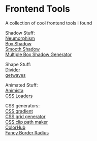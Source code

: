 # Frontend Tools

A collection of cool frontend tools i found

Shadow Stuff: \
[Neumorphism](https://neumorphism.io/#e0e0e0) \
[Box Shadow](https://www.cssmatic.com/box-shadow) \
[Smooth Shadow](https://shadows.brumm.af/) \
[Multiple Box Shadow Generator](https://htmlcssfreebies.com/box-shadow-generator-multiple/)

Shape Stuff:\
[Divider](https://www.shapedivider.app)\
[getwaves](https://getwaves.io/)

Animated Stuff: \
[Animista](https://animista.net/)\
[CSS Loaders](https://cssloaders.github.io/)

CSS generators: \
[CSS gradient](https://cssgradient.io/) \
[CSS grid generator](https://cssgrid-generator.netlify.app/) \
[CSS clip path maker](https://bennettfeely.com/clippy/) \
[ColorHub](https://colorhub.vercel.app/) \
[Fancy Border Radius](https://9elements.github.io/fancy-border-radius/)
